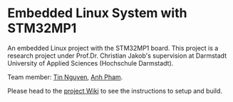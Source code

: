 # Embedded Linux System with STM32MP1

An embedded Linux project with the STM32MP1 board. This project is a research project under Prof.Dr. Christian Jakob's supervision at Darmstadt University of Applied Sciences (Hochschule Darmstadt).

Team member: [Tin Nguyen](https://github.com/sttinguye), [Anh Pham](https://github.com/Dunganh98).

Please head to the [project Wiki](https://github.com/sttinguye/esps_with_stm32mp1/wiki) to see the instructions to setup and build.
